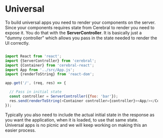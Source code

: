 # Universal

To build universal apps you need to render your components on the server. Since your components requires state from Cerebral to render you need to expose it. You do that with the **ServerController**. It is basically just a "dummy controller" which allows you pass in the state needed to render the UI correctly.

```javascript

import React from 'react';
import {ServerController} from 'cerebral';
import {Container} from 'cerebral-react';
import App from '../src/App.js';
import {renderToString} from 'react-dom';

app.get('/', (req, res) => {

  // Pass in initial state
  const controller = ServerController({foo: 'bar'});  
  res.send(renderToString(<Container controller={controller}><App/></Container>);
});
```

Typically you also need to include the actual initial state in the response as you want the application, when it is loaded, to use that same state. Universal apps is no picnic and we will keep working on making this an easier process.
